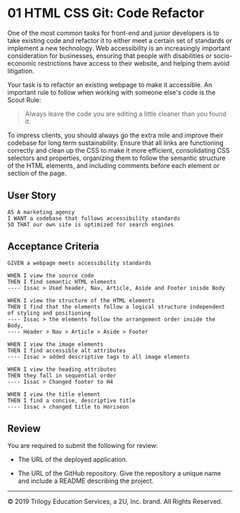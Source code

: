 # 01 HTML CSS Git: Code Refactor

One of the most common tasks for front-end and junior developers is to take existing code and refactor it to either meet a certain set of standards or implement a new technology. Web accessibility is an increasingly important consideration for businesses, ensuring that people with disabilities or socio-economic restrictions have access to their website, and helping them avoid litigation.

Your task is to refactor an existing webpage to make it accessible. An important rule to follow when working with someone else's code is the Scout Rule:

> Always leave the code you are editing a little cleaner than you found it.

To impress clients, you should always go the extra mile and improve their codebase for long term sustainability. Ensure that all links are functioning correctly and clean up the CSS to make it more efficient, consolidating CSS selectors and properties, organizing them to follow the semantic structure of the HTML elements, and including comments before each element or section of the page.

## User Story

```
AS A marketing agency
I WANT a codebase that follows accessibility standards
SO THAT our own site is optimized for search engines
```

## Acceptance Criteria

```
GIVEN a webpage meets accessibility standards

WHEN I view the source code
THEN I find semantic HTML elements
---- Issac > Used header, Nav, Article, Aside and Footer inisde Body

WHEN I view the structure of the HTML elements
THEN I find that the elements follow a logical structure independent of styling and positioning
---- Issac > the elements follow the arrangement order inside the Body,
---- Header > Nav > Article > Aside > Footer  

WHEN I view the image elements
THEN I find accessible alt attributes
---- Issac > added descriptive tags to all image elements

WHEN I view the heading attributes
THEN they fall in sequential order
---- Issac > Changed footer to H4

WHEN I view the title element
THEN I find a concise, descriptive title
---- Issac > changed title to Horiseon

```

## Review

You are required to submit the following for review:

* The URL of the deployed application.

* The URL of the GitHub repository. Give the repository a unique name and include a README describing the project.

- - -
© 2019 Trilogy Education Services, a 2U, Inc. brand. All Rights Reserved.
